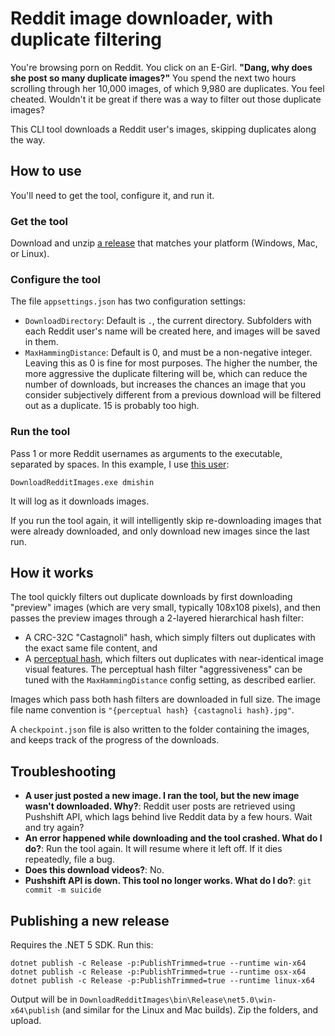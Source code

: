 # Reddit image downloader, with duplicate filtering

You're browsing porn on Reddit. You click on an E-Girl. **"Dang, why does she post so many duplicate images?"** You spend the next two hours scrolling through her 10,000 images, of which 9,980 are duplicates. You feel cheated. Wouldn't it be great if there was a way to filter out those duplicate images?

This CLI tool downloads a Reddit user's images, skipping duplicates along the way.

## How to use

You'll need to get the tool, configure it, and run it.

### Get the tool

Download and unzip [a release](https://github.com/CSharp-Truckstop-Restroom-Hero/DownloadRedditImages/releases) that matches your platform (Windows, Mac, or Linux).

### Configure the tool

The file `appsettings.json` has two configuration settings:

- `DownloadDirectory`: Default is `.`, the current directory. Subfolders with each Reddit user's name will be created here, and images will be saved in them.
- `MaxHammingDistance`: Default is 0, and must be a non-negative integer. Leaving this as 0 is fine for most purposes. The higher the number, the more aggressive the duplicate filtering will be, which can reduce the number of downloads, but increases the chances an image that you consider subjectively different from a previous download will be filtered out as a duplicate. 15 is probably too high.

### Run the tool

Pass 1 or more Reddit usernames as arguments to the executable, separated by spaces. In this example, I use [this user](https://www.reddit.com/user/dmishin/):

```
DownloadRedditImages.exe dmishin
```

It will log as it downloads images.

If you run the tool again, it will intelligently skip re-downloading images that were already downloaded, and only download new images since the last run.

## How it works

The tool quickly filters out duplicate downloads by first downloading "preview" images (which are very small, typically 108x108 pixels), and then passes the preview images through a 2-layered hierarchical hash filter:

- A CRC-32C "Castagnoli" hash, which simply filters out duplicates with the exact same file content, and
- A [perceptual hash](http://phash.org/), which filters out duplicates with near-identical image visual features. The perceptual hash filter "aggressiveness" can be tuned with the `MaxHammingDistance` config setting, as described earlier.

Images which pass both hash filters are downloaded in full size. The image file name convention is `"{perceptual hash} {castagnoli hash}.jpg"`.

A `checkpoint.json` file is also written to the folder containing the images, and keeps track of the progress of the downloads.

## Troubleshooting

- **A user just posted a new image. I ran the tool, but the new image wasn't downloaded. Why?**: Reddit user posts are retrieved using Pushshift API, which lags behind live Reddit data by a few hours. Wait and try again?
- **An error happened while downloading and the tool crashed. What do I do?**: Run the tool again. It will resume where it left off. If it dies repeatedly, file a bug.
- **Does this download videos?**: No.
- **Pushshift API is down. This tool no longer works. What do I do?**: `git commit -m suicide`

## Publishing a new release

Requires the .NET 5 SDK. Run this:

```
dotnet publish -c Release -p:PublishTrimmed=true --runtime win-x64
dotnet publish -c Release -p:PublishTrimmed=true --runtime osx-x64
dotnet publish -c Release -p:PublishTrimmed=true --runtime linux-x64
```

Output will be in `DownloadRedditImages\bin\Release\net5.0\win-x64\publish` (and similar for the Linux and Mac builds). Zip the folders, and upload.
